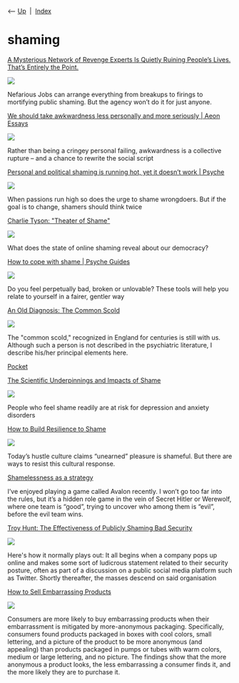 <div class="nav">

⟵ [Up](index.html)  \|  [Index](index.html)

</div>

# shaming

<div class="cards">

<div class="card">

<div class="card-title">

[A Mysterious Network of Revenge Experts Is Quietly Ruining People’s
Lives. That’s Entirely the
Point.](https://slate.com/life/2025/07/jobs-professional-revenge-hire-cheating-fired.html?via=rss&pay=1752749513194&support_journalism=please)

</div>

<div class="card-image">

[![](https://compote.slate.com/images/0ecbfb92-ba4c-47ad-a5b2-a2a50f4e76a2.jpeg?crop=1560%2C1041%2Cx0%2Cy0&width=1560)](https://slate.com/life/2025/07/jobs-professional-revenge-hire-cheating-fired.html?via=rss&pay=1752749513194&support_journalism=please)

</div>

Nefarious Jobs can arrange everything from breakups to firings to
mortifying public shaming. But the agency won’t do it for just anyone.

</div>

<div class="card">

<div class="card-title">

[We should take awkwardness less personally and more seriously \| Aeon
Essays](https://aeon.co/essays/we-should-take-awkwardness-less-personally-and-more-seriously)

</div>

<div class="card-image">

[![](https://images.aeonmedia.co/images/a4db809e-47eb-480e-b8c9-e1c8e623ffe5/essay-lon34989.jpg?width=1200&quality=75&format=auto)](https://aeon.co/essays/we-should-take-awkwardness-less-personally-and-more-seriously)

</div>

Rather than being a cringey personal failing, awkwardness is a
collective rupture – and a chance to rewrite the social script

</div>

<div class="card">

<div class="card-title">

[Personal and political shaming is running hot, yet it doesn’t work \|
Psyche](https://psyche.co/ideas/personal-and-political-shaming-is-running-hot-yet-it-doesnt-work)

</div>

<div class="card-image">

[![](https://images.aeonmedia.co/images/d60fb670-b48c-4d6e-900f-9c5823490f8e/original.jpg)](https://psyche.co/ideas/personal-and-political-shaming-is-running-hot-yet-it-doesnt-work)

</div>

When passions run high so does the urge to shame wrongdoers. But if the
goal is to change, shamers should think twice

</div>

<div class="card">

<div class="card-title">

[Charlie Tyson: "Theater of
Shame"](https://yalereview.org/article/online-shaming-twitter-culture-tyson)

</div>

<div class="card-image">

[![](https://d181q449nqu6en.cloudfront.net/content/craft/articles/_1200x630_crop_center-center_82_none/Tyson_Shame_Web_Preview.jpg?mtime=20220908121604&focal=none&tmtime=20220908135350)](https://yalereview.org/article/online-shaming-twitter-culture-tyson)

</div>

What does the state of online shaming reveal about our democracy?

</div>

<div class="card">

<div class="card-title">

[How to cope with shame \| Psyche
Guides](https://psyche.co/guides/how-to-cope-with-shame-by-understanding-where-it-comes-from)

</div>

<div class="card-image">

[![](https://images.aeonmedia.co/images/772c7f16-759f-43e1-b717-51228eb95f82/original.jpg)](https://psyche.co/guides/how-to-cope-with-shame-by-understanding-where-it-comes-from)

</div>

Do you feel perpetually bad, broken or unlovable? These tools will help
you relate to yourself in a fairer, gentler way

</div>

<div class="card">

<div class="card-title">

[An Old Diagnosis: The Common
Scold](https://www.psychologytoday.com/us/blog/fighting-fear/201405/old-diagnosis-the-common-scold)

</div>

<div class="card-image">

[![](https://cdn2.psychologytoday.com/assets/styles/min_1200px_wide/public/Fredric-Neuman_0.jpg?itok=RRJt7Z8R)](https://www.psychologytoday.com/us/blog/fighting-fear/201405/old-diagnosis-the-common-scold)

</div>

The "common scold," recognized in England for centuries is still with
us. Although such a person is not described in the psychiatric
literature, I describe his/her principal elements here.

</div>

<div class="card">

<div class="card-title">

[Pocket](https://getpocket.com/my-list/search?query=%23shaming)

</div>

</div>

<div class="card">

<div class="card-title">

[The Scientific Underpinnings and Impacts of
Shame](https://getpocket.com/explore/item/the-scientific-underpinnings-and-impacts-of-shame)

</div>

<div class="card-image">

[![](https://pocket-image-cache.com/1200x/filters:format(jpg):extract_focal()/https%3A%2F%2Fpocket-syndicated-images.s3.amazonaws.com%2Farticles%2F8050%2F1657925422_GettyImages-1330019780.jpg)](https://getpocket.com/explore/item/the-scientific-underpinnings-and-impacts-of-shame)

</div>

People who feel shame readily are at risk for depression and anxiety
disorders

</div>

<div class="card">

<div class="card-title">

[How to Build Resilience to
Shame](https://www.yesmagazine.org/issue/pleasure/2022/05/18/how-to-build-resilience-to-shame)

</div>

<div class="card-image">

[![](https://www.yesmagazine.org/wp-content/uploads/2022/05/00_LEAD_Resilience_Shame.jpg)](https://www.yesmagazine.org/issue/pleasure/2022/05/18/how-to-build-resilience-to-shame)

</div>

Today’s hustle culture claims “unearned” pleasure is shameful. But there
are ways to resist this cultural response.

</div>

<div class="card">

<div class="card-title">

[Shamelessness as a strategy](https://nadia.xyz/shameless)

</div>

I’ve enjoyed playing a game called Avalon recently. I won’t go too far
into the rules, but it’s a hidden role game in the vein of Secret Hitler
or Werewolf, where one team is “good”, trying to uncover who among them
is “evil”, before the evil team wins.

</div>

<div class="card">

<div class="card-title">

[Troy Hunt: The Effectiveness of Publicly Shaming Bad
Security](https://www.troyhunt.com/the-effectiveness-of-publicly-shaming-bad-security)

</div>

<div class="card-image">

[![](https://www.troyhunt.com/content/images/2018/09/ShameShameShame.jpg)](https://www.troyhunt.com/the-effectiveness-of-publicly-shaming-bad-security)

</div>

Here's how it normally plays out: It all begins when a company pops up
online and makes some sort of ludicrous statement related to their
security posture, often as part of a discussion on a public social media
platform such as Twitter. Shortly thereafter, the masses descend on said
organisation

</div>

<div class="card">

<div class="card-title">

[How to Sell Embarrassing
Products](https://hbr.org/2018/02/how-to-sell-embarrassing-products)

</div>

<div class="card-image">

[![](https://hbr.org/resources/images/article_assets/2018/02/feb18_1_854194752.jpg)](https://hbr.org/2018/02/how-to-sell-embarrassing-products)

</div>

Consumers are more likely to buy embarrassing products when their
embarrassment is mitigated by more-anonymous packaging. Specifically,
consumers found products packaged in boxes with cool colors, small
lettering, and a picture of the product to be more anonymous (and
appealing) than products packaged in pumps or tubes with warm colors,
medium or large lettering, and no picture. The findings show that the
more anonymous a product looks, the less embarrassing a consumer finds
it, and the more likely they are to purchase it.

</div>

</div>
